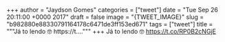 
+++
author = "Jaydson Gomes"
categories = ["tweet"]
date = "Tue Sep 26 20:11:00 +0000 2017"
draft = false
image = "{TWEET_IMAGE}"
slug = "b982880e88330791164178c6471de3ff153ed671"
tags = ["tweet"]
title = """Já to lendo 🤓 https://t...."""
+++
Já to lendo 🤓 https://t.co/RP0B2cNGjE

